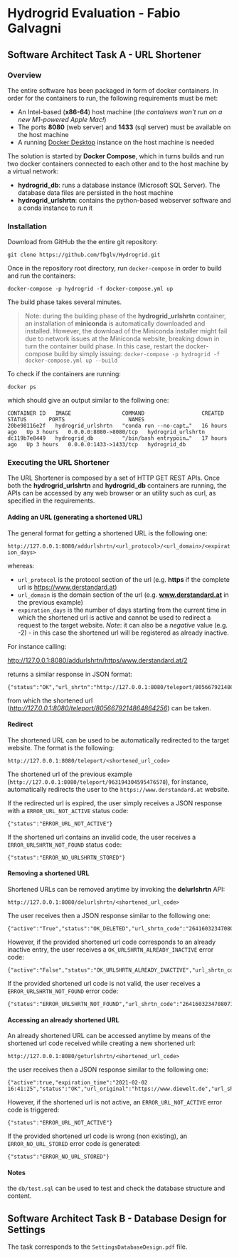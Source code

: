
# Hydrogrid Evaluation - Fabio Galvagni




## Software Architect Task A - URL Shortener

### Overview

The entire software has been packaged in form of docker containers. In order for the containers to run, the following requirements must be met:
* An Intel-based (**x86-64**) host machine (_the containers won't run on a new M1-powered Apple Mac!_)
* The ports **8080** (web server) and **1433** (sql server) must be available on the host machine
* A running [Docker Desktop](https://www.docker.com/products/docker-desktop) instance on the host machine is needed

The solution is started by **Docker Compose**, which in turns builds and run two docker containers connected to each other and to the host machine by a virtual network:
* **hydrogrid_db**: runs a database instance (Microsoft SQL Server). The database data files are persisted in the host machine
* **hydrogrid_urlshrtn**: contains the python-based webserver software and a conda instance to run it

### Installation

Download from GitHub the the entire git repository:

`git clone https://github.com/fbglv/Hydrogrid.git`

Once in the repository root directory, run `docker-compose` in order to build and run the containers:

`docker-compose -p hydrogrid -f docker-compose.yml up`

The build phase takes several minutes.

> Note: during the building phase of the **hydrogrid_urlshrtn** container, an installation of **miniconda** is automatically downloaded and installed. However, the download of the Miniconda installer might fail due to network issues at the Miniconda website, breaking down in turn the container build phase. In this case, restart the docker-compose build by simply issuing: `docker-compose -p hydrogrid -f docker-compose.yml up --build`

To check if the containers are running:

`docker ps`

which should give an output similar to the follwing one:

```
CONTAINER ID   IMAGE                COMMAND                  CREATED        STATUS       PORTS                    NAMES
20be98116e2f   hydrogrid_urlshrtn   "conda run --no-capt…"   16 hours ago   Up 3 hours   0.0.0.0:8080->8080/tcp   hydrogrid_urlshrtn
dc119b7e8449   hydrogrid_db         "/bin/bash entrypoin…"   17 hours ago   Up 3 hours   0.0.0.0:1433->1433/tcp   hydrogrid_db
```

### Executing the URL Shortener

The URL Shortener is composed by a set of HTTP GET REST APIs. Once both the **hydrogrid_urlshrtn** and **hydrogrid_db** containers are running, the APIs can be accessed by any web browser or an utility such as curl, as specified in the requirements.

#### Adding an URL (generating a shortened URL)

The general format for getting a shortened URL is the following one:

`http://127.0.0.1:8080/addurlshrtn/<url_protocol>/<url_domain>/<expiration_days>`

whereas:
* `url_protocol` is the protocol section of the url (e.g. **https** if the complete url is https://www.derstandard.at)
* `url_domain` is the domain section of the url (e.g. **www.derstandard.at** in the previous example)
* `expiration_days` is the number of days starting from the current time in which the shortened url is active and cannot be used to redirect a request to the target website. _Note_: it can also be a _negative_ value (e.g. -2) - in this case the shortened url will be registered as already inactive.

For instance calling:

http://127.0.0.1:8080/addurlshrtn/https/www.derstandard.at/2

returns a similar response in JSON format:

```
{"status":"OK","url_shrtn":"http://127.0.0.1:8080/teleport/8056679214864864256","url_shrtn_code":"8056679214864864256"}
```

from which the shortened url (_http://127.0.0.1:8080/teleport/8056679214864864256_) can be taken.

#### Redirect

The shortened URL can be used to be automatically redirected to the target website. The format is the following:

`http://127.0.0.1:8080/teleport/<shortened_url_code>`

The shortened url of the previous example (`http://127.0.0.1:8080/teleport/963194304595476578`), for instance, automatically redirects the user to the `https://www.derstandard.at` website.

If the redirected url is expired, the user simply receives a JSON response with a `ERROR_URL_NOT_ACTIVE` status code:

```
{"status":"ERROR_URL_NOT_ACTIVE"}
```

If the shortened url contains an invalid code, the user receives a `ERROR_URLSHRTN_NOT_FOUND` status code:

```
{"status":"ERROR_NO_URLSHRTN_STORED"}
```

#### Removing a shortened URL

Shortened URLs can be removed anytime by invoking the **delurlshrtn** API:

`http://127.0.0.1:8080/delurlshrtn/<shortened_url_code>`

The user receives then a JSON response similar to the following one:

```
{"active":"True","status":"OK_DELETED","url_shrtn_code":"2641603234708071700"}
```

However, if the provided shortened url code corresponds to an already inactive entry, the user receives a `OK_URLSHRTN_ALREADY_INACTIVE` error code:

```
{"active":"False","status":"OK_URLSHRTN_ALREADY_INACTIVE","url_shrtn_code":"2675854229534319119"}
```

If the provided shortened url code is not valid, the user receives a `ERROR_URLSHRTN_NOT_FOUND` error code:

```
{"status":"ERROR_URLSHRTN_NOT_FOUND","url_shrtn_code":"2641603234708071700"}
```


#### Accessing an already shortened URL

An already shortened URL can be accessed anytime by means of the shortened url code received while creating a new shortened url:

`http://127.0.0.1:8080/geturlshrtn/<shortened_url_code>`

the user receives then a JSON response similar to the following one:

```
{"active":true,"expiration_time":"2021-02-02 16:41:25","status":"OK","url_original":"https://www.diewelt.de","url_shortened":"http://127.0.0.1:8080/teleport/513961572761687307","url_shortened_code":"513961572761687307"}
```

However, if the shortened url is not active, an `ERROR_URL_NOT_ACTIVE` error code is triggered:

```
{"status":"ERROR_URL_NOT_ACTIVE"}
```

If the provided shortened url code is wrong (non existing), an `ERROR_NO_URL_STORED` error code is generated:

```
{"status":"ERROR_NO_URL_STORED"}
```


#### Notes

the `db/test.sql` can be used to test and check the database structure and content.


## Software Architect Task B - Database Design for Settings

The task corresponds to the `SettingsDatabaseDesign.pdf` file.

